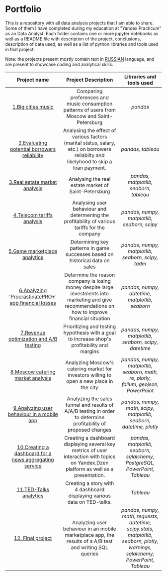 # Portfolio
This is a repository with all data analysis projects that I am able to share. Some of them I have completed during my education at "Yandex Practicum" as an Data Analyst. Each folder contains one or more jupyter notebooks as well as a README file with description of the project, conclusions, description of data used, as well as a list of python libraries and tools used in that project.

Note: the projects present mostly contain text in <ins>RUSSIAN</ins> language, and are present to showcase coding and analytical skills.

| Project name | Project Description | Libraries and tools used |
| :--------------------: | :---------------------: |:---------------------------:|
| [1.Big cities music](https://github.com/samalyarov/practicum_projects/tree/main/big_cities_music) | Comparing preferences and music consumption patterns of users from Moscow and Saint-Petersburg | *pandas* |
| [2.Evaluating potential borrowers reliability](https://github.com/samalyarov/practicum_projects/tree/main/analysing_reliability) | Analysing the effect of various factors (marital status, salary, etc.) on borrowers reliablity and likelyhood to skip a loan payment. | *pandas, tableau* |
| [3.Real estate market analysis](https://github.com/samalyarov/practicum_projects/tree/main/real_estate_market) | Analysing the real estate market of Saint-Petersburg | *pandas, matplotlib, seaborn, tableau* |
| [4.Telecom tariffs analysis](https://github.com/samalyarov/practicum_projects/tree/main/telecom_tariffs) | Analysing user behaviour and determening the profitability of various tariffs for the company | *pandas, numpy, matplotlib, seaborn, scipy* |
| [5.Game marketplace analytics](https://github.com/samalyarov/practicum_projects/tree/main/game_marketplace) | Determining key patterns in game successes based on historical data on sales | *pandas, numpy, matplotlib, seaborn, scipy, tqdm* |
| [6.Analyzing 'ProcrastinatePRO+' app financial losses](https://github.com/samalyarov/practicum_projects/tree/main/financial_losses_analysis) | Determine the reason company is losing money despite large investments into marketing and give recommendations on how to improve financial situation | *pandas, numpy, datetime, matplotlib, seaborn* |
| [7.Revenue optimization and A/B testing](https://github.com/samalyarov/practicum_projects/tree/main/revenue_optimisation_ab_testing) | Prioritizing and testing hypothesis with a goal to increase shop's profitability and margins | *pandas, numpy, matplotlib, seaborn, scipy, datetime* |
| [8.Moscow catering market analysis](https://github.com/samalyarov/practicum_projects/tree/main/moscow_catering_market) | Analyzing Moscow's catering market for investors willing to open a new place in the city | *pandas, numpy, matplotlib, seaborn, math, re, plotly, folium, geojson, PowerPoint* |
| [9.Analyzing user behaviour in a mobile app](https://github.com/samalyarov/practicum_projects/tree/main/user_behaviour_analysis) | Analyzing the sales funnel and results of A/A/B testing in order to determine profitability of proposed changes | *pandas, numpy, math, scipy, matplotlib, seaborn, datetime, plotly* |
| [10.Creating a dashboard for a news aggregating service](https://github.com/samalyarov/practicum_projects/tree/main/user_events_dashboard) | Creating a dashboard displaying several key metrics of user interaction with topics on Yandex.Dzen platform as well as a presentation. | *pandas, matplotlib, seaborn, sqlalchemy, PostgreSQL, PowerPoint, Tableau* |
| [11.TED-Talks analytics](https://github.com/samalyarov/practicum_projects/tree/main/ted_talks) | Creating a story with 4 dashboard displaying various data on TED-talks. | *Tableau* |
| [12. Final project](https://github.com/samalyarov/practicum_projects/tree/main/final_project) | Analyzing user behaviour in an mobile marketplace app, the results of a A/B test and writing SQL queries | *pandas, numpy, math, requests, datetime, scipy.stats, matplotlib, seaborn, plotly, warnings, sqlalchemy, PowerPoint, Tableau* |
